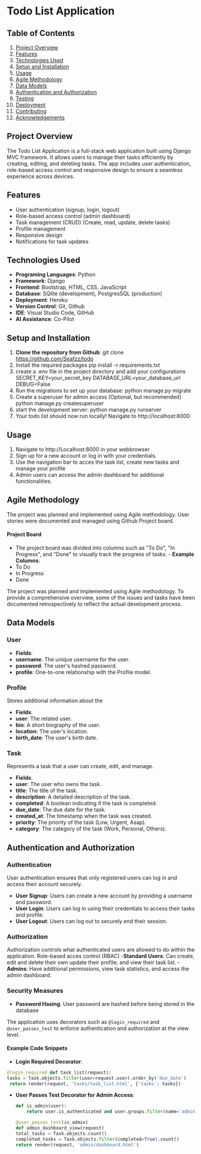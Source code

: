 # Todo List Application

## Table of Contents
1. [Project Overview](#project-overview)
2. [Features](#features)
3. [Technologies Used](#technologies-used)
4. [Setup and Installation](#setup-and-installation)
5. [Usage](#usage)
6. [Agile Methodology](#agile-methodology)
7. [Data Models](#data-models)
8. [Authentication and Authorization](#authentication-and-authorization)
9. [Testing](#testing)
10. [Deployment](#deployment)
11. [Contributing](#contributing)
12. [Acknowledgements](#acknowledgements)


## Project Overview
The Todo List Application is a full-stack web application built using Django MVC framework. It allows users to manage their tasks efficiently by creating, editing, and deleting tasks.
The app includes user authentication, role-based access control and responsive design to ensure a seamless experience across devices.

## Features
- User authentication (signup, login, logout)
- Role-based access control (admin dashboard)
- Task management (CRUD) (Create, read, update, delete tasks)
- Profile management
- Responsive design
- Notifications for task updates

## Technologies Used
- **Programing Languages**: Python
- **Framework**: Django
- **Frontend**: Bootstrap, HTML, CSS, JavaScript
- **Database**: SQlite (development), PostgresSQL (production)
- **Deployment**: Heroku
- **Version Control**: Git, Github
- **IDE**: Visual Studio Code, GitHub
- **AI Assistance**: Co-Pilot

## Setup and Installation
1. **Clone the repository from Github**: 
git clone https://github.com/Seafzz/todo
2. Install the required packages
pip install -r requirements.txt
3. create a .env file in the project directory and add your configurations
SECRET_KEY=your_secret_key
DATABASE_URL=your_database_url
DEBUG=False
4. Run the migrations to set up your database:
python manage.py migrate
5. Create a superuser for admin access (Optional, but recommended)
python manage.py createsuperuser
6. start the development server:
python manage.py runserver
7. Your todo list should now run locally! Navigate to http://localhost:8000

## Usage
1. Navigate to http://Localhost:8000 in your webbrowser
2. Sign up for a new account or log in with your credentials.
3. Use the navigation bar to acces the task list, create new tasks and manage your profile
4. Admin users can access the admin dashboard for additional functionalities. 



## Agile Methodology
The project was planned and implemented using Agile methodology.
User stories were documented and managed using Github Project board.

 #### Project Board
  - The project board was divided into columns such as "To Do", "In Progress", and "Done" to visually track the progress of tasks. - **Example Columns**: 
  - To Do 
  - In Progress 
  - Done

The project was planned and implemented using Agile methodology. To provide a comprehensive overview, some of the issues and tasks have been documented retrospectively to reflect the actual development process.


## Data Models

### User
- **Fields**:
- **username**: The unique username for the user.  
- **password**: The user's hashed password. 
- **profile**: One-to-one relationship with the Profile model.

### Profile

Stores additional information about the

- **Fields**: 
- **user**: The related user. 
- **bio**: A short biography of the user. 
- **location**: The user's location. 
- **birth_date**: The user's birth date.

### Task

Represents a task that a user can create, edit, and manage.

- **Fields**: 
- **user**: The user who owns the task. 
- **title**: The title of the task. 
- **description**: A detailed description of the task. 
- **completed**: A boolean indicating if the task is completed. 
- **due_date**: The due date for the task. 
- **created_at**: The timestamp when the task was created. 
- **priority**: The priority of the task (Low, Urgent, Asap). 
- **category**: The category of the task (Work, Personal, Others).

## Authentication and Authorization

### Authentication

User authentication ensures that only registered users can log in and access their account securely.

- **User Signup**: Users can create a new account by providing a username and password.
- **User Login**: Users can log in using their credentials to access their tasks and profile.
- **User Logout**: Users can log out to securely end their session.

### Authorization

Authorization controls what authenticated users are allowed to do within the application. Role-based acces control (RBAC)
-**Standard Users**: Can create, edit and delete their own update their profile; and view their task list.
-**Admins**: Have additional permissions, view task statistics, and access the admin dashboard.


### Security Measures
- **Password Hasing**: User password are hashed before being stored in the database


The application uses decorators such as `@login_required` and `@user_passes_test` to enforce authentication and authorization at the view level.

#### Example Code Snippets

- **Login Required Decorator**: 
```python 
@login_required def task_list(request): 
tasks = Task.objects.filter(user=request.user).order_by('due_date')
 return render(request, 'tasks/task_list.html', {'tasks': tasks}) 
 ```
- **User Passes Test Decorator for Admin Access**:
    ```python
    def is_admin(user):
        return user.is_authenticated and user.groups.filter(name='admin').exists()

    @user_passes_test(is_admin) 
    def admin_dashboard_view(request)
    total_tasks = Task.objects.count()
    completed_tasks = Task.objects.filter(completed=True).count()
    return render(request, 'admin/dashboard.html')
    ```
